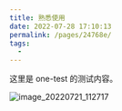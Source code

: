 ```yaml
---
title: 熟悉使用
date: 2022-07-28 17:10:13
permalink: /pages/24768e/
tags: 
  - 
---
```


这里是 one-test 的测试内容。

![image_20220721_112717](https://cdn.staticaly.com/gh/eryajf/tu/main/img/image_20220721_112717.jpeg)